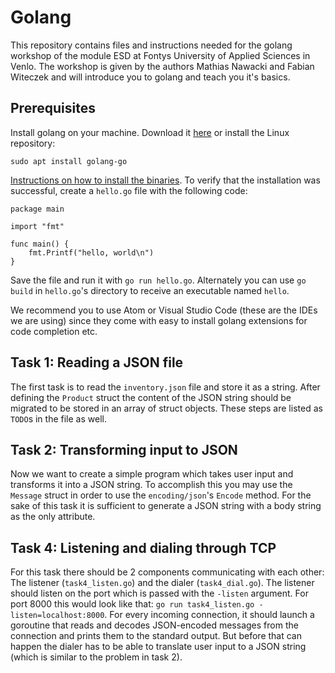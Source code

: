 # Golang

This repository contains files and instructions needed for the golang workshop of the module ESD at Fontys University of Applied Sciences in Venlo. The workshop is given by the authors Mathias Nawacki and Fabian Witeczek and will introduce you to golang and teach you it's basics.

## Prerequisites

Install golang on your machine. Download it [here](https://golang.org/dl/) or install the Linux repository: 

`sudo apt install golang-go`

[Instructions on how to install the binaries](https://golang.org/doc/install). To verify that the installation was successful, create a `hello.go` file with the following code:

```
package main

import "fmt"

func main() {
	fmt.Printf("hello, world\n")
}
```


Save the file and run it with `go run hello.go`. Alternately you can use `go build` in `hello.go`'s directory to receive an executable named `hello`.

We recommend you to use Atom or Visual Studio Code (these are the IDEs we are using) since they come with easy to install golang extensions for code completion etc.

## Task 1: Reading a JSON file

The first task is to read the `inventory.json` file and store it as a string. After defining the `Product` struct the content of the JSON string should be migrated to be stored in an array of struct objects. These steps are listed as `TODO`s in the file as well.

## Task 2: Transforming input to JSON

Now we want to create a simple program which takes user input and transforms it into a JSON string. To accomplish this you may use the `Message` struct in order to use the `encoding/json`'s `Encode` method. For the sake of this task it is sufficient to generate a JSON string with a body string as the only attribute.

## Task 4: Listening and dialing through TCP

For this task there should be 2 components communicating with each other: The listener (`task4_listen.go`) and the dialer (`task4_dial.go`). The listener should listen on the port which is passed with the `-listen` argument. For port 8000 this would look like that: `go run task4_listen.go -listen=localhost:8000`. For every incoming connection, it should launch a goroutine that reads and decodes JSON-encoded messages from the connection and prints them to the standard output.
But before that can happen the dialer has to be able to translate user input to a JSON string (which is similar to the problem in task 2).
